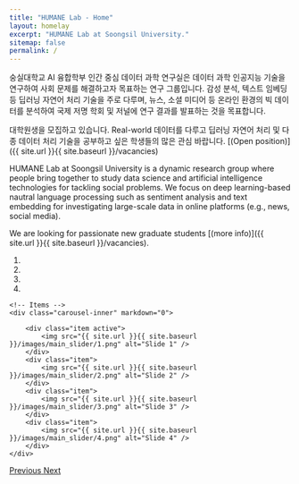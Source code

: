 ```yaml
---
title: "HUMANE Lab - Home"
layout: homelay
excerpt: "HUMANE Lab at Soongsil University."
sitemap: false
permalink: /
---
```


숭실대학교 AI 융합학부 인간 중심 데이터 과학 연구실은 데이터 과학 인공지능 기술을 연구하여 사회 문제를 해결하고자 목표하는 연구 그룹입니다.
감성 분석, 텍스트 임베딩 등 딥러닝 자연어 처리 기술을 주로 다루며, 뉴스, 소셜 미디어 등 온라인 환경의 빅 데이터를 분석하여 국제 저명 학회 및 저널에 연구 결과를 발표하는 것을 목표합니다.

대학원생을 모집하고 있습니다. Real-world 데이터를 다루고 딥러닝 자연어 처리 및 다종 데이터 처리 기술을 공부하고 싶은 학생들의 많은 관심 바랍니다. [(Open position)]({{ site.url }}{{ site.baseurl }}/vacancies)

HUMANE Lab at Soongsil University is a dynamic research group where people bring together to study data science and artificial intelligence technologies for tackling social problems. We focus on deep learning-based nautral language processing such as sentiment analysis and text embedding for investigating large-scale data in online platforms (e.g., news, social media).

 We are looking for passionate new graduate students [(more info)]({{ site.url }}{{ site.baseurl }}/vacancies).

<div markdown="0" id="carousel" class="carousel slide" data-ride="carousel" data-interval="5000" data-pause="hover" >
    <!-- Menu -->
    <ol class="carousel-indicators">
        <li data-target="#carousel" data-slide-to="0" class="active"></li>
        <li data-target="#carousel" data-slide-to="1"></li>
        <li data-target="#carousel" data-slide-to="2"></li>
        <li data-target="#carousel" data-slide-to="3"></li>
    </ol>

    <!-- Items -->
    <div class="carousel-inner" markdown="0">

        <div class="item active">
            <img src="{{ site.url }}{{ site.baseurl }}/images/main_slider/1.png" alt="Slide 1" />
        </div>
        <div class="item">
            <img src="{{ site.url }}{{ site.baseurl }}/images/main_slider/2.png" alt="Slide 2" />
        </div>
        <div class="item">
            <img src="{{ site.url }}{{ site.baseurl }}/images/main_slider/3.png" alt="Slide 3" />
        </div>
        <div class="item">
            <img src="{{ site.url }}{{ site.baseurl }}/images/main_slider/4.png" alt="Slide 4" />
        </div>
    </div>
  <a class="left carousel-control" href="#carousel" role="button" data-slide="prev">
    <span class="glyphicon glyphicon-chevron-left" aria-hidden="true"></span>
    <span class="sr-only">Previous</span>
  </a>
  <a class="right carousel-control" href="#carousel" role="button" data-slide="next">
    <span class="glyphicon glyphicon-chevron-right" aria-hidden="true"></span>
    <span class="sr-only">Next</span>
  </a>
</div>



